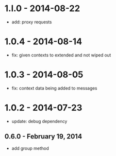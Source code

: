 1.l.0 - 2014-08-22
==================

* add: proxy requests

1.0.4 - 2014-08-14
==================

* fix: given contexts to extended and not wiped out

1.0.3 - 2014-08-05
==================

* fix: context data being added to messages

1.0.2 - 2014-07-23
==================

* update: debug dependency

0.6.0 - February 19, 2014
-------------------------
* add group method
